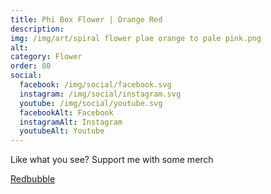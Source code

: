 ```yaml
---
title: Phi Box Flower | Orange Red
description: 
img: /img/art/spiral flower plae orange to pale pink.png
alt: 
category: Flower
order: 80
social:
  facebook: /img/social/facebook.svg
  instagram: /img/social/instagram.svg
  youtube: /img/social/youtube.svg
  facebookAlt: Facebook
  instagramAlt: Instagram
  youtubeAlt: Youtube
---
```

Like what you see? Support me with some merch

<a href='https://www.redbubble.com/shop/ap/102890881' class="btn btn-primary store-link">
Redbubble
</a>